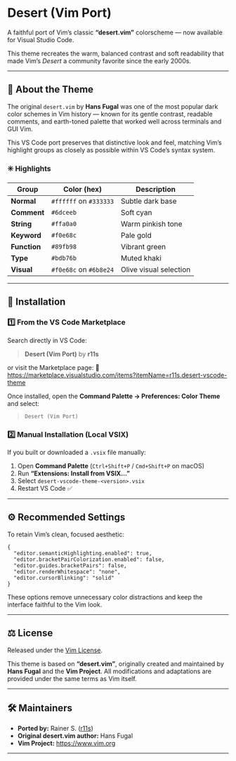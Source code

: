 # Desert (Vim Port)

A faithful port of Vim’s classic **“desert.vim”** colorscheme — now available for Visual Studio Code.

This theme recreates the warm, balanced contrast and soft readability that made Vim’s *Desert* a community favorite since the early 2000s.

------

## 🎨 About the Theme

The original `desert.vim` by **Hans Fugal** was one of the most popular dark color schemes in Vim history — known for its gentle contrast, readable comments, and earth-toned palette that worked well across terminals and GUI Vim.

This VS Code port preserves that distinctive look and feel, matching Vim’s highlight groups as closely as possible within VS Code’s syntax system.

### ✳️ Highlights

| Group        | Color (hex)            | Description            |
| ------------ | ---------------------- | ---------------------- |
| **Normal**   | `#ffffff` on `#333333` | Subtle dark base       |
| **Comment**  | `#6dceeb`              | Soft cyan              |
| **String**   | `#ffa0a0`              | Warm pinkish tone      |
| **Keyword**  | `#f0e68c`              | Pale gold              |
| **Function** | `#89fb98`              | Vibrant green          |
| **Type**     | `#bdb76b`              | Muted khaki            |
| **Visual**   | `#f0e68c` on `#6b8e24` | Olive visual selection |

------

## 🧩 Installation

### 1️⃣ From the VS Code Marketplace

Search directly in VS Code:

> **Desert (Vim Port)** by **r11s**

or visit the Marketplace page:
 🔗 https://marketplace.visualstudio.com/items?itemName=r11s.desert-vscode-theme

Once installed, open the **Command Palette → Preferences: Color Theme**
 and select:

> ```
> Desert (Vim Port)
> ```

### 2️⃣ Manual Installation (Local VSIX)

If you built or downloaded a `.vsix` file manually:

1. Open **Command Palette** (`Ctrl+Shift+P` / `Cmd+Shift+P` on macOS)
2. Run **“Extensions: Install from VSIX...”**
3. Select `desert-vscode-theme-<version>.vsix`
4. Restart VS Code ✅

------

## ⚙️ Recommended Settings

To retain Vim’s clean, focused aesthetic:

```jsonc
{
  "editor.semanticHighlighting.enabled": true,
  "editor.bracketPairColorization.enabled": false,
  "editor.guides.bracketPairs": false,
  "editor.renderWhitespace": "none",
  "editor.cursorBlinking": "solid"
}
```

These options remove unnecessary color distractions and keep the interface faithful to the Vim look.

------

## ⚖️ License

Released under the [Vim License](https://github.com/vim/vim/blob/master/runtime/doc/uganda.txt).

This theme is based on **“desert.vim”**, originally created and maintained by **Hans Fugal** and the **Vim Project**.  All modifications and adaptations are provided under the same terms as Vim itself.

------

## 🛠 Maintainers

- **Ported by:** Rainer S. ([r11s](https://github.com/r11s))
- **Original desert.vim author:** Hans Fugal
- **Vim Project:** https://www.vim.org

------
